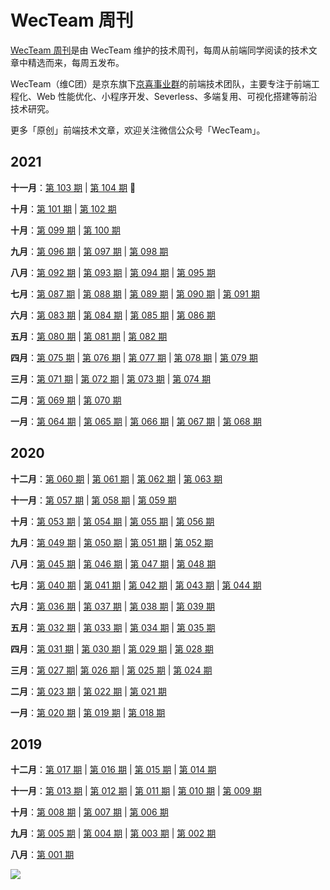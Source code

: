 # WecTeam 周刊

[WecTeam 周刊](https://github.com/wecteam/weekly)是由 WecTeam 维护的技术周刊，每周从前端同学阅读的技术文章中精选而来，每周五发布。

WecTeam（维C团）是京东旗下[京喜事业群](http://wecteam.io/)的前端技术团队，主要专注于前端工程化、Web 性能优化、小程序开发、Severless、多端复用、可视化搭建等前沿技术研究。

更多「原创」前端技术文章，欢迎关注微信公众号「WecTeam」。

## 2021

**十一月**：[第 103 期](2021年/weekly-103.md) | [第 104 期](2021年/weekly-104.md) :high_brightness:

**十月**：[第 101 期](2021年/weekly-101.md) | [第 102 期](2021年/weekly-102.md)

**十月**：[第 099 期](2021年/weekly-099.md) | [第 100 期](2021年/weekly-100.md) 

**九月**：[第 096 期](2021年/weekly-096.md) | [第 097 期](2021年/weekly-097.md) | [第 098 期](2021年/weekly-098.md)

**八月**：[第 092 期](2021年/weekly-092.md) | [第 093 期](2021年/weekly-093.md) | [第 094 期](2021年/weekly-094.md) | [第 095 期](2021年/weekly-095.md)

**七月**：[第 087 期](2021年/weekly-087.md) | [第 088 期](2021年/weekly-088.md) | [第 089 期](2021年/weekly-089.md) | [第 090 期](2021年/weekly-090.md) | [第 091 期](2021年/weekly-091.md)

**六月**：[第 083 期](2021年/weekly-083.md) | [第 084 期](2021年/weekly-084.md) | [第 085 期](2021年/weekly-085.md) | [第 086 期](2021年/weekly-086.md)

**五月**：[第 080 期](2021年/weekly-080.md) | [第 081 期](2021年/weekly-081.md) | [第 082 期](2021年/weekly-082.md)

**四月**：[第 075 期](2021年/weekly-075.md) | [第 076 期](2021年/weekly-076.md) | [第 077 期](2021年/weekly-077.md) | [第 078 期](2021年/weekly-078.md) | [第 079 期](2021年/weekly-079.md)

**三月**：[第 071 期](2021年/weekly-071.md) | [第 072 期](2021年/weekly-072.md) | [第 073 期](2021年/weekly-073.md) | [第 074 期](2021年/weekly-074.md)

**二月**：[第 069 期](2021年/weekly-069.md) | [第 070 期](2021年/weekly-070.md)

**一月**：[第 064 期](2021年/weekly-064.md) | [第 065 期](2021年/weekly-065.md) | [第 066 期](2021年/weekly-066.md) | [第 067 期](2021年/weekly-067.md) | [第 068 期](2021年/weekly-068.md)

## 2020

**十二月**：[第 060 期](2020年/weekly-060.md) | [第 061 期](2020年/weekly-061.md) | [第 062 期](2020年/weekly-062.md) | [第 063 期](2020年/weekly-063.md)

**十一月**：[第 057 期](2020年/weekly-057.md) | [第 058 期](2020年/weekly-058.md) | [第 059 期](2020年/weekly-059.md)

**十月**：[第 053 期](2020年/weekly-053.md) | [第 054 期](2020年/weekly-054.md) | [第 055 期](2020年/weekly-055.md) | [第 056 期](2020年/weekly-056.md)

**九月**：[第 049 期](2020年/weekly-049.md) | [第 050 期](2020年/weekly-050.md) | [第 051 期](2020年/weekly-051.md) | [第 052 期](2020年/weekly-052.md)

**八月**：[第 045 期](2020年/weekly-045.md) | [第 046 期](2020年/weekly-046.md) | [第 047 期](2020年/weekly-047.md) | [第 048 期](2020年/weekly-048.md)

**七月**：[第 040 期](2020年/weekly-040.md) | [第 041 期](2020年/weekly-041.md) | [第 042 期](2020年/weekly-042.md) | [第 043 期](2020年/weekly-043.md) | [第 044 期](2020年/weekly-044.md)

**六月**：[第 036 期](2020年/weekly-036.md) | [第 037 期](2020年/weekly-037.md) | [第 038 期](2020年/weekly-038.md) | [第 039 期](2020年/weekly-039.md)

**五月**：[第 032 期](2020年/weekly-032.md) | [第 033 期](2020年/weekly-033.md) | [第 034 期](2020年/weekly-034.md) | [第 035 期](2020年/weekly-035.md)

**四月**：[第 031 期](2020年/weekly-031.md) | [第 030 期](2020年/weekly-030.md) | [第 029 期](2020年/weekly-029.md)  | [第 028 期](2020年/weekly-028.md)

**三月**：[第 027 期](2020年/weekly-027.md)| [第 026 期](2020年/weekly-026.md) | [第 025 期](2020年/weekly-025.md) | [第 024 期](2020年/weekly-024.md)

**二月**：[第 023 期](2020年/weekly-023.md) | [第 022 期](2020年/weekly-022.md) | [第 021 期](2020年/weekly-021.md)

**一月**：[第 020 期](2020年/weekly-020.md) | [第 019 期](2020年/weekly-019.md) | [第 018 期](2020年/weekly-018.md)

## 2019

**十二月**：[第 017 期](2019年/weekly-017.md) |  [第 016 期](2019年/weekly-016.md) | [第 015 期](2019年/weekly-015.md)  | [第 014 期](2019年/weekly-014.md) ​

**十一月**：[第 013 期](2019年/weekly-013.md)  | [第 012 期](2019年/weekly-012.md) | [第 011 期](2019年/weekly-011.md) | [第 010 期](2019年/weekly-010.md) | [第 009 期](2019年/weekly-009.md)

**十月**：[第 008 期](2019年/weekly-008.md) | [第 007 期](2019年/weekly-007.md) | [第 006 期](2019年/weekly-006.md)

**九月**：[第 005 期](2019年/weekly-005.md) | [第 004 期](2019年/weekly-004.md) | [第 003 期](2019年/weekly-003.md) | [第 002 期](2019年/weekly-002.md)

**八月**：[第 001 期](2019年/weekly-001.md)

![](https://img.smyhvae.com/WecTeam_2021.jpeg)
